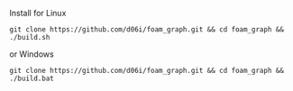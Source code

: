 Install for Linux
````
git clone https://github.com/d06i/foam_graph.git && cd foam_graph && ./build.sh
````
or Windows
````
git clone https://github.com/d06i/foam_graph.git && cd foam_graph && ./build.bat
````
